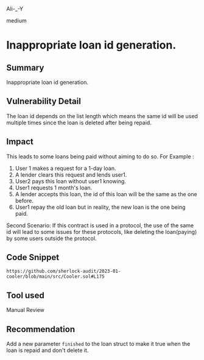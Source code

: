 Ali-_-Y

medium

# Inappropriate loan id generation.

## Summary
Inappropriate loan id generation.
## Vulnerability Detail
The loan id depends on the list length which means the same id will be used multiple times since the loan is deleted after being repaid.
## Impact
This leads to some loans being paid without aiming to do so.
For Example :
1. User 1 makes a request for a 1-day loan.
2. A lender clears this request and lends user1.
3. User2 pays this loan without user1 knowing.
4. User1 requests 1 month's loan.
5. A lender accepts this loan, the id of this loan will be the same as the one before.
6. User1 repay the old loan but in reality, the new loan is the one being paid. 

Second Scenario:
If this contract is used in a protocol, the use of the same id will lead to some issues for these protocols, like deleting the loan(paying) by some users outside the protocol.
## Code Snippet
```solidity
https://github.com/sherlock-audit/2023-01-cooler/blob/main/src/Cooler.sol#L175
```
## Tool used
Manual Review
## Recommendation
Add a new parameter `finished` to the loan struct to make it true when the loan is repaid and don't delete it. 